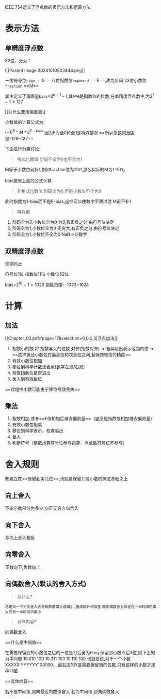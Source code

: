 IEEE 754定义了浮点数的表示方法和运算方法

# 表示方法

## 单精度浮点数

32位，分为：

![[Pasted image 20241010203448.png]]

一位符号位`sign`   ==S==
八位指数位`exponent`  ==E==,称为阶码
23位小数位`fraction` ==M==

其中定义了偏置量`bias`=$2^{e-1}-1$,其中e是指数位的位数,在单精度浮点数中,为$2^7-1=127$

[[为什么要用偏置量]]

小数值的计算公式为:

$(-1)^S*M*2^{E-bias}$
因为E为全0和全1是特殊情况
==所以指数的范围是-126~127==

下面进行分类讨论:

> 格式化数值
> 阶码不全为0也不全为1

M等于小数位前补1,例如fraction位为1101,那么实际的M为$1.1101_2$

bias按照上面的公式计算

> 非格式化数值
> 阶码全为0,但是小数位不全为0

此时指数为1-bias而不是E-bias,这样可以使数字平滑过渡
M前不补1

> 特殊值

1. 阶码全为0,小数位全为0
为0,有正负之分,由符号位决定
2. 阶码全为1,小数位全为0
无穷大,有正负之分,由符号位决定
3. 阶码全为1,小数位不全为0
NaN->非数字

## 双精度浮点数

规则同上

符号位1位
指数位11位
小数位52位

bias=$2^{10}-1=1023$
指数范围:
-1023~1024
# 计算

## 加法

[[Chapter_03.pdf#page=17&selection=0,0,0,3|浮点加法]]

1. 指数小的数 将 指数与大的位数 对齐(指数对齐) -> 舍弃超出表示范围的位 -> ==这样保证小数位在最高位和次高位之间,且保持较高的精度==
2. 有效小数位相加
3. 移位到科学计数法表示(数字左规/右规)
4. 检查指数位是否溢出
5. 舍入到有效数位

==过程中小数可能由于移位导致丢失==

## 乘法

1. 指数相加,或者==E值相加后减去偏置量==（底层是指数位相加减去偏置量）
2. 有效小数位相乘
3. 移位到科学表示，检查溢出
4. 舍入
5. 判断符号（整数运算符号位参与运算，浮点数符号位不参与）

# 舍入规则

都建立在==保留到第几位==,也就是保留几位小数的概念基础之上
## 向上舍入

不论小数部分为多少,向正无穷方向舍入

## 向下舍入

与向上舍入相反

## 向零舍入

正数向下,负数向上

## 向偶数舍入(默认的舍入方式)

> 为什么?

`总是向一个方向舍入会导致数值偏大或偏小,造成统计学误差`
`而向偶数舍入保证在一半时间内偏大而另一半时间内偏小`

> 具体内容?

[向偶数舍入](https://blog.leodots.me/post/45-ieee754-rounding-rules.html)

==什么是中间值==

在需要保留到的小数位之后的一位是1,1后全为0
eg.保留到小数点后3位,则下面的为中间值
10.010 100
10.011 100
10.110 100
也就是说,对于一个小数XXXXX.YYYYYY100000...,最右边的Y是需要保留到的位数,只有这样的小数才是中间值

==具体内容==

若不是中间值,则向最近的数值舍入
若为中间值,则向偶数舍入